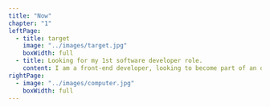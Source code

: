 ```yaml
---
title: "Now"
chapter: "1"
leftPage:
  - title: target
    image: "../images/target.jpg"
    boxWidth: full
  - title: Looking for my 1st software developer role.
    content: I am a front-end developer, looking to become part of an organisation where I can use my software development and design skills to help build innovative apps. I recently graduated from the software bootcamp Makers Academy. Originally a graphic designer, I decided to start a new journey as a software developer. Read on to find out about how I came to this point…
rightPage:
  - image: "../images/computer.jpg"
    boxWidth: full
---
```


